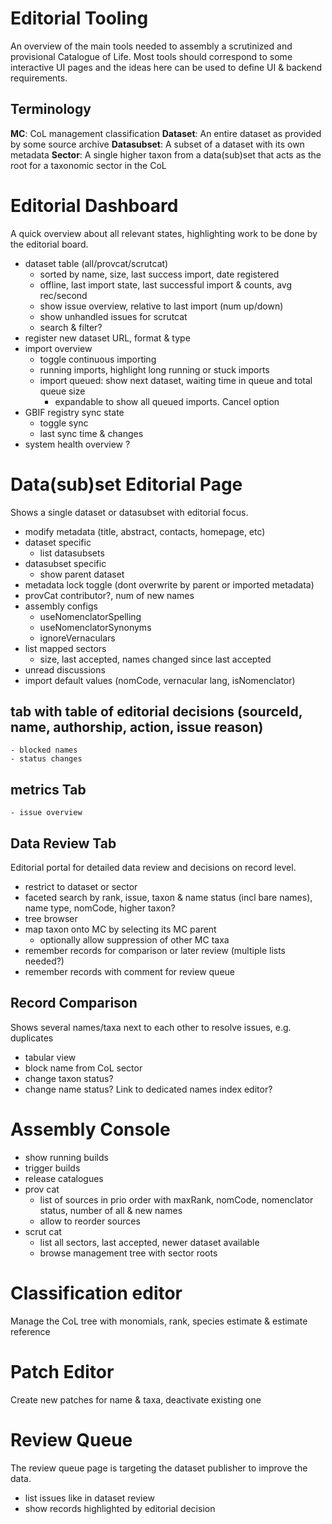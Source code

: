 # Editorial Tooling
An overview of the main tools needed to assembly a scrutinized and provisional Catalogue of Life. Most tools should correspond to some interactive UI pages and the ideas here can be used to define UI & backend requirements.

## Terminology
**MC**: CoL management classification
**Dataset**: An entire dataset as provided by some source archive
**Datasubset**: A subset of a dataset with its own metadata
**Sector**: A single higher taxon from a data(sub)set that acts as the root for a taxonomic sector in the CoL


# Editorial Dashboard
A quick overview about all relevant states, highlighting work to be done by the editorial board.

- dataset table (all/provcat/scrutcat)
    - sorted by name, size, last success import, date registered
    - offline, last import state, last successful import & counts, avg rec/second
    - show issue overview, relative to last import (num up/down)
    - show unhandled issues for scrutcat
    - search & filter?
- register new dataset URL, format & type
- import overview
    - toggle continuous importing 
    - running imports, highlight long running or stuck imports
    - import queued: show next dataset, waiting time in queue and total queue size
        - expandable to show all queued imports. Cancel option
- GBIF registry sync state
    - toggle sync
    - last sync time & changes
- system health overview ?


# Data(sub)set Editorial Page
Shows a single dataset or datasubset with editorial focus.

- modify metadata (title, abstract, contacts, homepage, etc)
- dataset specific
    - list datasubsets
- datasubset specific
    - show parent dataset
- metadata lock toggle (dont overwrite by parent or imported metadata)
- provCat contributor?, num of new names
- assembly configs
    - useNomenclatorSpelling
    - useNomenclatorSynonyms
    - ignoreVernaculars
- list mapped sectors
    - size, last accepted, names changed since last accepted
- unread discussions
- import default values (nomCode, vernacular lang, isNomenclator)

## tab with table of editorial decisions (sourceId, name, authorship, action, issue reason)
    - blocked names
    - status changes

## metrics Tab
    - issue overview
    

## Data Review Tab
Editorial portal for detailed data review and decisions on record level.
- restrict to dataset or sector
- faceted search by rank, issue, taxon & name status (incl bare names), name type, nomCode, higher taxon?
- tree browser
- map taxon onto MC by selecting its MC parent
    - optionally allow suppression of other MC taxa
- remember records for comparison or later review (multiple lists needed?)
- remember records with comment for review queue


## Record Comparison
Shows several names/taxa next to each other to resolve issues, e.g. duplicates
- tabular view
- block name from CoL sector
- change taxon status?
- change name status? Link to dedicated names index editor?


# Assembly Console
- show running builds
- trigger builds
- release catalogues
- prov cat
    - list of sources in prio order with maxRank, nomCode, nomenclator status, number of all & new names
    - allow to reorder sources
- scrut cat
    - list all sectors, last accepted, newer dataset available
    - browse management tree with sector roots

# Classification editor
Manage the CoL tree with monomials, rank, species estimate & estimate reference

# Patch Editor
Create new patches for name & taxa, deactivate existing one

# Review Queue
The review queue page is targeting the dataset publisher to improve the data.
- list issues like in dataset review
- show records highlighted by editorial decision
